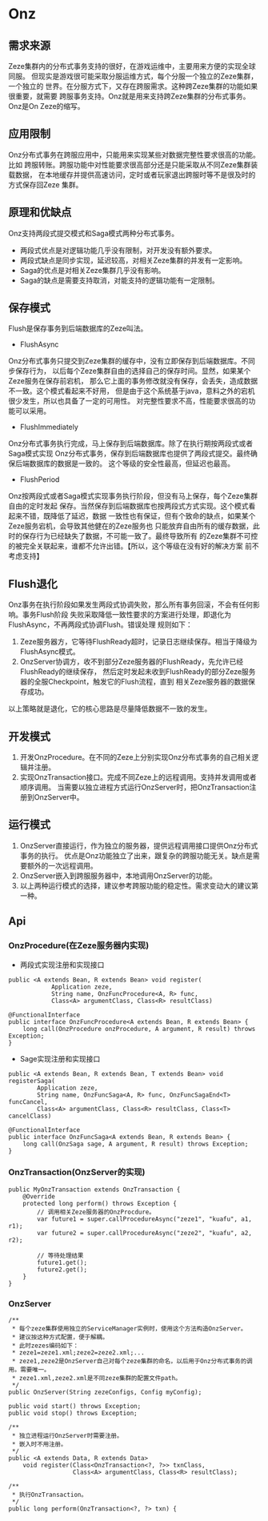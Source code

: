 # Onz

## 需求来源
Zeze集群内的分布式事务支持的很好，在游戏运维中，主要用来方便的实现全球同服。
但现实是游戏很可能采取分服运维方式，每个分服一个独立的Zeze集群，一个独立的
世界。在分服方式下，又存在跨服需求。这种跨Zeze集群的功能如果很重要，就需要
跨服事务支持。Onz就是用来支持跨Zeze集群的分布式事务。Onz是On Zeze的缩写。

## 应用限制
Onz分布式事务在跨服应用中，只能用来实现某些对数据完整性要求很高的功能。比如
跨服转账。跨服功能中对性能要求很高部分还是只能采取从不同Zeze集群装载数据，
在本地缓存并提供高速访问，定时或者玩家退出跨服时等不是很及时的方式保存回Zeze
集群。

## 原理和优缺点
Onz支持两段式提交模式和Saga模式两种分布式事务。

* 两段式优点是对逻辑功能几乎没有限制，对开发没有额外要求。
* 两段式缺点是同步实现，延迟较高，对相关Zeze集群的并发有一定影响。
* Saga的优点是对相关Zeze集群几乎没有影响。
* Saga的缺点是需要支持取消，对能支持的逻辑功能有一定限制。

## 保存模式
Flush是保存事务到后端数据库的Zeze叫法。

* FlushAsync

Onz分布式事务只提交到Zeze集群的缓存中，没有立即保存到后端数据库。不同步保存行为，
以后每个Zeze集群自由的选择自己的保存时间。显然，如果某个Zeze服务在保存前宕机，
那么它上面的事务修改就没有保存，会丢失，造成数据不一致。这个模式看起来不好用，
但是由于这个系统基于java，意料之外的宕机很少发生，所以也具备了一定的可用性。
对完整性要求不高，性能要求很高的功能可以采用。

* FlushImmediately

Onz分布式事务执行完成，马上保存到后端数据库。除了在执行期按两段式或者Saga模式实现
Onz分布式事务，保存到后端数据库也提供了两段式提交。最终确保后端数据库的数据是一致的。
这个等级的安全性最高，但延迟也最高。

* FlushPeriod

Onz按两段式或者Saga模式实现事务执行阶段，但没有马上保存，每个Zeze集群自由的定时发起
保存。当然保存到后端数据库也按两段式方式实现。这个模式看起来不错，既降低了延迟，数据
一致性也有保证，但有个致命的缺点，如果某个Zeze服务宕机，会导致其他健在的Zeze服务也
只能放弃自由所有的缓存数据，此时的保存行为已经缺失了数据，不可能一致了。最终导致所有
的Zeze集群不可控的被完全关联起来，谁都不允许出错。【所以，这个等级在没有好的解决方案
前不考虑支持】

## Flush退化
Onz事务在执行阶段如果发生两段式协调失败，那么所有事务回滚，不会有任何影响。事务Flush阶段
失败采取降低一致性要求的方案进行处理，即退化为FlushAsync，不再两段式协调Flush。错误处理
规则如下：

1. Zeze服务器方，它等待FlushReady超时，记录日志继续保存。相当于降级为FlushAsync模式。
2. OnzServer协调方，收不到部分Zeze服务器的FlushReady，先允许已经FlushReady的继续保存，
然后定时发起未收到FlushReady的部分Zeze服务器的全服Checkpoint，触发它的Flush流程，直到
相关Zeze服务器的数据保存成功。

以上策略就是退化，它的核心思路是尽量降低数据不一致的发生。

## 开发模式

1. 开发OnzProcedure。在不同的Zeze上分别实现Onz分布式事务的自己相关逻辑并注册。
2. 实现OnzTransaction接口。完成不同Zeze上的远程调用。支持并发调用或者顺序调用。
当需要以独立进程方式运行OnzServer时，把OnzTransaction注册到OnzServer中。

## 运行模式

1. OnzServer直接运行，作为独立的服务器，提供远程调用接口提供Onz分布式事务的执行。
优点是Onz功能独立了出来，跟复杂的跨服功能无关。缺点是需要额外的一次远程调用。
2. OnzServer嵌入到跨服服务器中，本地调用OnzServer的功能。
3. 以上两种运行模式的选择，建议参考跨服功能的稳定性。需求变动大的建议第一种。

## Api

### OnzProcedure(在Zeze服务器内实现)
* 两段式实现注册和实现接口
```
public <A extends Bean, R extends Bean> void register(
            Application zeze,
            String name, OnzFuncProcedure<A, R> func,
            Class<A> argumentClass, Class<R> resultClass)

@FunctionalInterface
public interface OnzFuncProcedure<A extends Bean, R extends Bean> {
	long call(OnzProcedure onzProcedure, A argument, R result) throws Exception;
}
```

* Sage实现注册和实现接口
```
public <A extends Bean, R extends Bean, T extends Bean> void registerSaga(
        Application zeze,
        String name, OnzFuncSaga<A, R> func, OnzFuncSagaEnd<T> funcCancel,
        Class<A> argumentClass, Class<R> resultClass, Class<T> cancelClass)
            
@FunctionalInterface
public interface OnzFuncSaga<A extends Bean, R extends Bean> {
	long call(OnzSaga sage, A argument, R result) throws Exception;
}

```

### OnzTransaction(OnzServer的实现)

```
public MyOnzTransaction extends OnzTransaction {
    @Override
    protected long perform() throws Exception {
        // 调用相关Zeze服务器的OnzProcdure。
		var future1 = super.callProcedureAsync("zeze1", "kuafu", a1, r1);
		var future2 = super.callProcedureAsync("zeze2", "kuafu", a2, r2);

        // 等待处理结果
		future1.get();
		future2.get();
    }
}
```

### OnzServer
```
/**
 * 每个zeze集群使用独立的ServiceManager实例时，使用这个方法构造OnzServer。
 * 建议按这种方式配置，便于解耦。
 * 此时zezes编码如下：
 * zeze1=zeze1.xml;zeze2=zeze2.xml;...
 * zeze1,zeze2是OnzServer自己对每个zeze集群的命名，以后用于Onz分布式事务的调用。需要唯一。
 * zeze1.xml,zeze2.xml是不同zeze集群的配置文件path。
 */
public OnzServer(String zezeConfigs, Config myConfig);

public void start() throws Exception;
public void stop() throws Exception;

/**
 * 独立进程运行OnzServer时需要注册。
 * 嵌入时不用注册。
 */
public <A extends Data, R extends Data>
    void register(Class<OnzTransaction<?, ?>> txnClass,
                  Class<A> argumentClass, Class<R> resultClass);

/**
 * 执行OnzTransaction。
 */
public long perform(OnzTransaction<?, ?> txn) {
```
